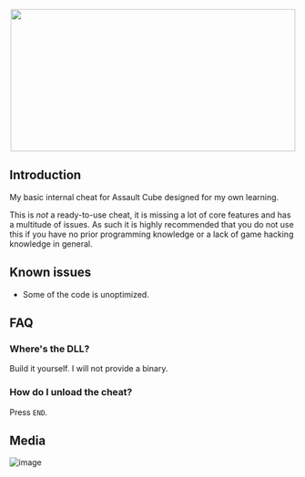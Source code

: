 <p align="center">
  <img width="500" height="250" src="https://i.imgur.com/0ufmuW6.png">
</p>

## Introduction
My basic internal cheat for Assault Cube designed for my own learning.

This is *not* a ready-to-use cheat, it is missing a lot of core features and has a multitude of issues. As such it is highly recommended that you do not use this if you have no prior programming knowledge or a lack of game hacking knowledge in general.

## Known issues
- Some of the code is unoptimized.

## FAQ
### Where's the DLL?
Build it yourself. I will not provide a binary.

### How do I unload the cheat?
Press `END`.

## Media
![image](https://i.imgur.com/XfulDCV.png)
